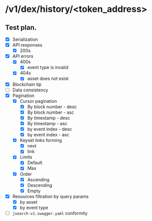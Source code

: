 # /v1/dex/history/<token_address>

## Test plan.

* [x] Serialization
* [x] API responses
    * [x] 200s
* [x] API errors
    * [x] 400s
        * [x] event type is invalid
    * [x] 404s
        * [x] asset does not exist
* [x] Blockchain tip
* [ ] Data consistency
* [x] Pagination
    * [x] Cursor pagination
        * [x] By block number - desc
        * [x] By block number - asc
        * [x] By timestamp - desc
        * [x] By timestamp - asc
        * [x] by event index - desc
        * [x] by event index - asc
    * [x] Keyset links forming
        * [x] next
        * [x] link
    * [x] Limits
        * [x] Default
        * [x] Max
    * [x] Order
        * [x] Ascending
        * [x] Descending
        * [x] Empty 
* [x] Resources filtration by query params
    * [x] by asset 
    * [x] by event type
* [ ] `jsearch-v1.swagger.yaml` conformity
